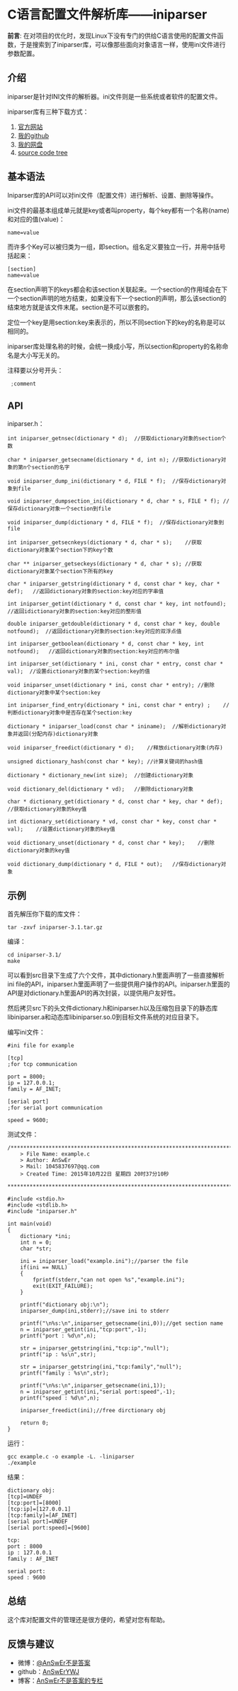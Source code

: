 # C语言配置文件解析库——iniparser

**前言**: 在对项目的优化时，发现Linux下没有专门的供给C语言使用的配置文件函数，于是搜索到了iniparser库，可以像那些面向对象语言一样，使用ini文件进行参数配置。

## 介绍
iniparser是针对INI文件的解析器。ini文件则是一些系统或者软件的配置文件。

iniparser库有三种下载方式：
1. [官方网站](http://ndevilla.free.fr/iniparser)
2. [我的github](https://github.com/AnSwErYWJ/Iniparser/blob/master/iniparser-3.1.tar.gz)
3. [我的网盘](http://pan.baidu.com/s/1jGEn86U)
4. [source code tree](https://github.com/ndevilla/iniparser)

## 基本语法
Iniparser库的API可以对ini文件（配置文件）进行解析、设置、删除等操作。

ini文件的最基本组成单元就是key或者叫property，每个key都有一个名称(name)和对应的值(value)：
```
name=value 
```

而许多个Key可以被归类为一组，即section。组名定义要独立一行，并用中括号括起来：
```
[section]
name=value
```

在section声明下的keys都会和该section关联起来。一个section的作用域会在下一个section声明的地方结束，如果没有下一个section的声明，那么该section的结束地方就是该文件末尾。section是不可以嵌套的。

定位一个key是用section:key来表示的，所以不同section下的key的名称是可以相同的。

iniparser库处理名称的时候，会统一换成小写，所以section和property的名称命名是大小写无关的。

注释要以分号开头：
```C
 ;comment
```

## API
iniparser.h：
```
int iniparser_getnsec(dictionary * d);	//获取dictionary对象的section个数

char * iniparser_getsecname(dictionary * d, int n);	//获取dictionary对象的第n个section的名字

void iniparser_dump_ini(dictionary * d, FILE * f);	//保存dictionary对象到file

void iniparser_dumpsection_ini(dictionary * d, char * s, FILE * f);	//保存dictionary对象一个section到file

void iniparser_dump(dictionary * d, FILE * f);	//保存dictionary对象到file

int iniparser_getsecnkeys(dictionary * d, char * s);	//获取dictionary对象某个section下的key个数

char ** iniparser_getseckeys(dictionary * d, char * s);	//获取dictionary对象某个section下所有的key

char * iniparser_getstring(dictionary * d, const char * key, char * def);	//返回dictionary对象的section:key对应的字串值

int iniparser_getint(dictionary * d, const char * key, int notfound);	//返回idictionary对象的section:key对应的整形值

double iniparser_getdouble(dictionary * d, const char * key, double notfound);	//返回dictionary对象的section:key对应的双浮点值

int iniparser_getboolean(dictionary * d, const char * key, int notfound);	//返回dictionary对象的section:key对应的布尔值

int iniparser_set(dictionary * ini, const char * entry, const char * val);	//设置dictionary对象的某个section:key的值

void iniparser_unset(dictionary * ini, const char * entry);	//删除dictionary对象中某个section:key

int iniparser_find_entry(dictionary * ini, const char * entry) ;	//判断dictionary对象中是否存在某个section:key

dictionary * iniparser_load(const char * ininame);	//解析dictionary对象并返回(分配内存)dictionary对象

void iniparser_freedict(dictionary * d);	//释放dictionary对象(内存)

unsigned dictionary_hash(const char * key);	//计算关键词的hash值

dictionary * dictionary_new(int size);	//创建dictionary对象

void dictionary_del(dictionary * vd);	//删除dictionary对象

char * dictionary_get(dictionary * d, const char * key, char * def);	//获取dictionary对象的key值

int dictionary_set(dictionary * vd, const char * key, const char * val);	//设置dictionary对象的key值

void dictionary_unset(dictionary * d, const char * key);	//删除dictionary对象的key值

void dictionary_dump(dictionary * d, FILE * out);	//保存dictionary对象
```

## 示例

首先解压你下载的库文件：
```
tar -zxvf iniparser-3.1.tar.gz
```

编译：
```
cd iniparser-3.1/
make
```

可以看到src目录下生成了六个文件，其中dictionary.h里面声明了一些直接解析ini file的API，iniparser.h里面声明了一些提供用户操作的API。iniparser.h里面的API是对dictionary.h里面API的再次封装，以提供用户友好性。

然后拷贝src下的头文件dictionary.h和iniparser.h以及压缩包目录下的静态库libiniparser.a和动态库libiniparser.so.0到目标文件系统的对应目录下。

编写ini文件：
```
#ini file for example

[tcp]
;for tcp communication

port = 8000;
ip = 127.0.0.1;
family = AF_INET;

[serial port]
;for serial port communication

speed = 9600;
```

测试文件：
```
/*************************************************************************
	> File Name: example.c
	> Author: AnSwEr
	> Mail: 1045837697@qq.com
	> Created Time: 2015年10月22日 星期四 20时37分10秒
 ************************************************************************/

#include <stdio.h>
#include <stdlib.h>
#include "iniparser.h"

int main(void)
{
    dictionary *ini;
    int n = 0;
    char *str;

    ini = iniparser_load("example.ini");//parser the file
    if(ini == NULL)
    {
        fprintf(stderr,"can not open %s","example.ini");
        exit(EXIT_FAILURE);
    }

    printf("dictionary obj:\n");
    iniparser_dump(ini,stderr);//save ini to stderr

    printf("\n%s:\n",iniparser_getsecname(ini,0));//get section name
    n = iniparser_getint(ini,"tcp:port",-1);
    printf("port : %d\n",n);

    str = iniparser_getstring(ini,"tcp:ip","null");
    printf("ip : %s\n",str);

    str = iniparser_getstring(ini,"tcp:family","null");
    printf("family : %s\n",str);

    printf("\n%s:\n",iniparser_getsecname(ini,1));
    n = iniparser_getint(ini,"serial port:speed",-1);
    printf("speed : %d\n",n);

    iniparser_freedict(ini);//free dirctionary obj

    return 0;
}
```

运行：
```
gcc example.c -o example -L. -liniparser
./example
```

结果：
```
dictionary obj:
[tcp]=UNDEF
[tcp:port]=[8000]
[tcp:ip]=[127.0.0.1]
[tcp:family]=[AF_INET]
[serial port]=UNDEF
[serial port:speed]=[9600]

tcp:
port : 8000
ip : 127.0.0.1
family : AF_INET

serial port:
speed : 9600

```

## 总结
这个库对配置文件的管理还是很方便的，希望对您有帮助。


## 反馈与建议
- 微博：[@AnSwEr不是答案](http://weibo.com/1783591593)
- github：[AnSwErYWJ](https://github.com/AnSwErYWJ)
- 博客：[AnSwEr不是答案的专栏](http://blog.csdn.net/u011192270)




